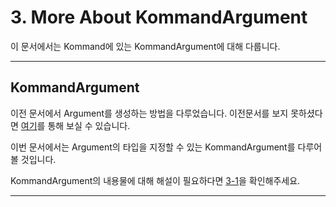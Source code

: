 # 3. More About KommandArgument

이 문서에서는 Kommand에 있는 KommandArgument에 대해 다룹니다.

---

## KommandArgument

이전 문서에서 Argument를 생성하는 방법을 다루었습니다. 이전문서를 보지 못하셨다면 [여기](./Kommand-2)를 통해 보실 수 있습니다.

이번 문서에서는 Argument의 타입을 지정할 수 있는 KommandArgument를 다루어 볼 것입니다.

KommandArgument의 내용물에 대해 해설이 필요하다면 [3-1](./Kommand-3-1)을 확인해주세요.

---

<!-- TODO: UPDATE CONTENTS -->